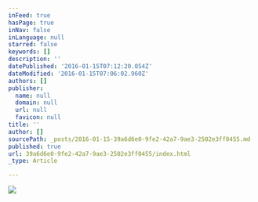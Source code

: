 ```yaml
---
inFeed: true
hasPage: true
inNav: false
inLanguage: null
starred: false
keywords: []
description: ''
datePublished: '2016-01-15T07:12:20.054Z'
dateModified: '2016-01-15T07:06:02.960Z'
authors: []
publisher:
  name: null
  domain: null
  url: null
  favicon: null
title: ''
author: []
sourcePath: _posts/2016-01-15-39a6d6e0-9fe2-42a7-9ae3-2502e3ff0455.md
published: true
url: 39a6d6e0-9fe2-42a7-9ae3-2502e3ff0455/index.html
_type: Article

---
```

![](https://the-grid-user-content.s3-us-west-2.amazonaws.com/af0395e3-c224-445d-a47a-4398e9781bba.JPG)